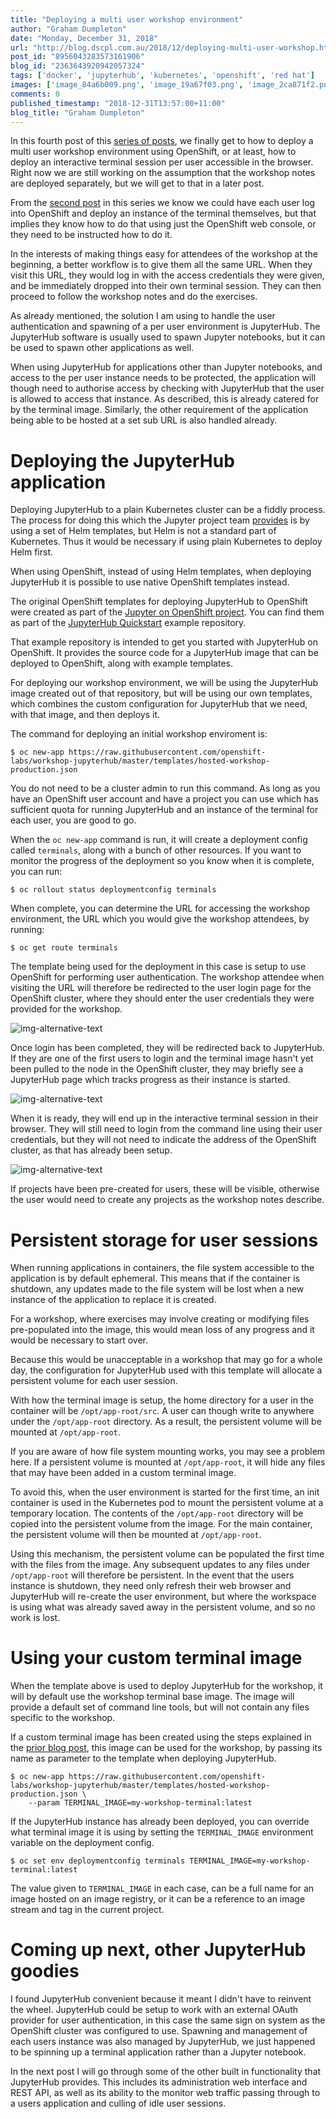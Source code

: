 ```yaml
---
title: "Deploying a multi user workshop environment"
author: "Graham Dumpleton"
date: "Monday, December 31, 2018"
url: "http://blog.dscpl.com.au/2018/12/deploying-multi-user-workshop.html"
post_id: "8956043283573161906"
blog_id: "2363643920942057324"
tags: ['docker', 'jupyterhub', 'kubernetes', 'openshift', 'red hat']
images: ['image_84a6b009.png', 'image_19a67f03.png', 'image_2ca871f2.png']
comments: 0
published_timestamp: "2018-12-31T13:57:00+11:00"
blog_title: "Graham Dumpleton"
---
```


In this fourth post of this [series of posts](/posts/2018/12/using-jupyterhub-as-generic-application/), we finally get to how to deploy a multi user workshop environment using OpenShift, or at least, how to deploy an interactive terminal session per user accessible in the browser. Right now we are still working on the assumption that the workshop notes are deployed separately, but we will get to that in a later post.

From the [second post](/posts/2018/12/running-interactive-terminal-in-browser/) in this series we know we could have each user log into OpenShift and deploy an instance of the terminal themselves, but that implies they know how to do that using just the OpenShift web console, or they need to be instructed how to do it.

In the interests of making things easy for attendees of the workshop at the beginning, a better workflow is to give them all the same URL. When they visit this URL, they would log in with the access credentials they were given, and be immediately dropped into their own terminal session. They can then proceed to follow the workshop notes and do the exercises.

As already mentioned, the solution I am using to handle the user authentication and spawning of a per user environment is JupyterHub. The JupyterHub software is usually used to spawn Jupyter notebooks, but it can be used to spawn other applications as well.

When using JupyterHub for applications other than Jupyter notebooks, and access to the per user instance needs to be protected, the application will though need to authorise access by checking with JupyterHub that the user is allowed to access that instance. As described, this is already catered for by the terminal image. Similarly, the other requirement of the application being able to be hosted at a set sub URL is also handled already.

# Deploying the JupyterHub application

Deploying JupyterHub to a plain Kubernetes cluster can be a fiddly process. The process for doing this which the Jupyter project team [provides](https://zero-to-jupyterhub.readthedocs.io/) is by using a set of Helm templates, but Helm is not a standard part of Kubernetes. Thus it would be necessary if using plain Kubernetes to deploy Helm first.

When using OpenShift, instead of using Helm templates, when deploying JupyterHub it is possible to use native OpenShift templates instead.

The original OpenShift templates for deploying JupyterHub to OpenShift were created as part of the [Jupyter on OpenShift project](https://github.com/jupyter-on-openshift). You can find them as part of the [JupyterHub Quickstart](https://github.com/jupyter-on-openshift/jupyterhub-quickstart) example repository.

That example repository is intended to get you started with JupyterHub on OpenShift. It provides the source code for a JupyterHub image that can be deployed to OpenShift, along with example templates.

For deploying our workshop environment, we will be using the JupyterHub image created out of that repository, but will be using our own templates, which combines the custom configuration for JupyterHub that we need, with that image, and then deploys it.

The command for deploying an initial workshop enviroment is:
    
    
    $ oc new-app https://raw.githubusercontent.com/openshift-labs/workshop-jupyterhub/master/templates/hosted-workshop-production.json
    
    

You do not need to be a cluster admin to run this command. As long as you have an OpenShift user account and have a project you can use which has sufficient quota for running JupyterHub and an instance of the terminal for each user, you are good to go.

When the `oc new-app` command is run, it will create a deployment config called `terminals`, along with a bunch of other resources. If you want to monitor the progress of the deployment so you know when it is complete, you can run:
    
    
    $ oc rollout status deploymentconfig terminals
    
    

When complete, you can determine the URL for accessing the workshop environment, the URL which you would give the workshop attendees, by running:
    
    
    $ oc get route terminals
    
    

The template being used for the deployment in this case is setup to use OpenShift for performing user authentication. The workshop attendee when visiting the URL will therefore be redirected to the user login page for the OpenShift cluster, where they should enter the user credentials they were provided for the workshop.

![img-alternative-text](image_84a6b009.png)

Once login has been completed, they will be redirected back to JupyterHub. If they are one of the first users to login and the terminal image hasn't yet been pulled to the node in the OpenShift cluster, they may briefly see a JupyterHub page which tracks progress as their instance is started.

![img-alternative-text](image_19a67f03.png)

When it is ready, they will end up in the interactive terminal session in their browser. They will still need to login from the command line using their user credentials, but they will not need to indicate the address of the OpenShift cluster, as that has already been setup.

![img-alternative-text](image_2ca871f2.png)

If projects have been pre-created for users, these will be visible, otherwise the user would need to create any projects as the workshop notes describe.

# Persistent storage for user sessions

When running applications in containers, the file system accessible to the application is by default ephemeral. This means that if the container is shutdown, any updates made to the file system will be lost when a new instance of the application to replace it is created.

For a workshop, where exercises may involve creating or modifying files pre-populated into the image, this would mean loss of any progress and it would be necessary to start over.

Because this would be unacceptable in a workshop that may go for a whole day, the configuration for JupyterHub used with this template will allocate a persistent volume for each user session.

With how the terminal image is setup, the home directory for a user in the container will be `/opt/app-root/src`. A user can though write to anywhere under the `/opt/app-root` directory. As a result, the persistent volume will be mounted at `/opt/app-root`.

If you are aware of how file system mounting works, you may see a problem here. If a persistent volume is mounted at `/opt/app-root`, it will hide any files that may have been added in a custom terminal image.

To avoid this, when the user environment is started for the first time, an init container is used in the Kubernetes pod to mount the persistent volume at a temporary location. The contents of the `/opt/app-root` directory will be copied into the persistent volume from the image. For the main container, the persistent volume will then be mounted at `/opt/app-root`.

Using this mechanism, the persistent volume can be populated the first time with the files from the image. Any subsequent updates to any files under `/opt/app-root` will therefore be persistent. In the event that the users instance is shutdown, they need only refresh their web browser and JupyterHub will re-create the user environment, but where the workspace is using what was already saved away in the persistent volume, and so no work is lost.

# Using your custom terminal image

When the template above is used to deploy JupyterHub for the workshop, it will by default use the workshop terminal base image. The image will provide a default set of command line tools, but will not contain any files specific to the workshop.

If a custom terminal image has been created using the steps explained in the [prior blog post](/posts/2018/12/creating-your-own-custom-terminal-image/), this image can be used for the workshop, by passing its name as parameter to the template when deploying JupyterHub.
    
    
    $ oc new-app https://raw.githubusercontent.com/openshift-labs/workshop-jupyterhub/master/templates/hosted-workshop-production.json \
        --param TERMINAL_IMAGE=my-workshop-terminal:latest
    
    

If the JupyterHub instance has already been deployed, you can override what terminal image it is using by setting the `TERMINAL_IMAGE` environment variable on the deployment config.
    
    
    $ oc set env deploymentconfig terminals TERMINAL_IMAGE=my-workshop-terminal:latest
    
    

The value given to `TERMINAL_IMAGE` in each case, can be a full name for an image hosted on an image registry, or it can be a reference to an image stream and tag in the current project.

# Coming up next, other JupyterHub goodies

I found JupyterHub convenient because it meant I didn't have to reinvent the wheel. JupyterHub could be setup to work with an external OAuth provider for user authentication, in this case the same sign on system as the OpenShift cluster was configured to use. Spawning and management of each users instance was also managed by JupyterHub, we just happened to be spinning up a terminal application rather than a Jupyter notebook.

In the next post I will go through some of the other built in functionality that JupyterHub provides. This includes its administration web interface and REST API, as well as its ability to the monitor web traffic passing through to a users application and culling of idle user sessions.